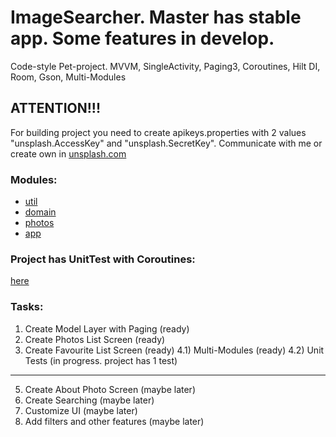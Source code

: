 # ImageSearcher. Master has stable app. Some features in develop.

Code-style Pet-project.
MVVM, SingleActivity, Paging3, Coroutines, Hilt DI, Room, Gson, Multi-Modules

## ATTENTION!!!
For building project you need to create apikeys.properties with 2 values "unsplash.AccessKey" and "unsplash.SecretKey".
Communicate with me or create own in [unsplash.com](https://unsplash.com/)

### Modules:
- [util](./util)
- [domain](./domain)
- [photos](./photos)
- [app](./app)

### Project has UnitTest with Coroutines:
[here](com/shlyankin/photos/PhotosViewModelTest.kt)

### Tasks:
1) Create Model Layer with Paging (ready)
2) Create Photos List Screen (ready)
3) Create Favourite List Screen (ready)
4.1) Multi-Modules (ready)
4.2) Unit Tests (in progress. project has 1 test)
------------------------------------------
5) Create About Photo Screen (maybe later)
6) Create Searching (maybe later)
7) Customize UI (maybe later)
8) Add filters and other features (maybe later)